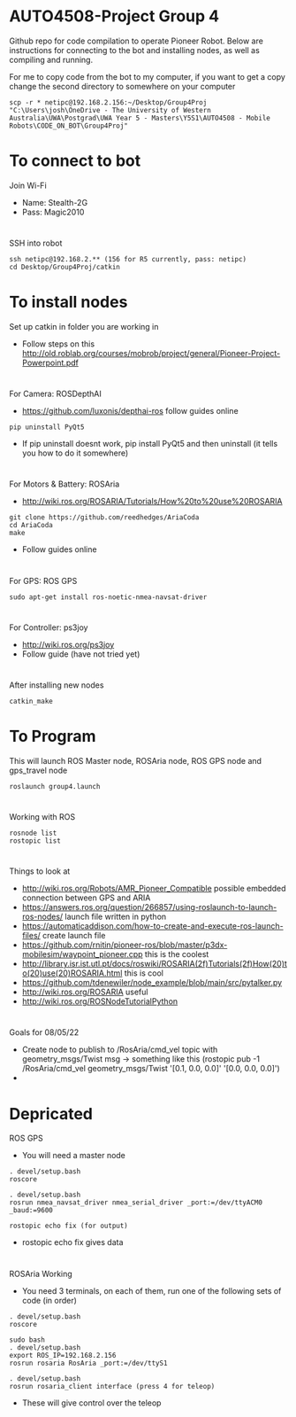 # AUTO4508-Project Group 4
Github repo for code compilation to operate Pioneer Robot. Below are instructions for connecting to the bot and installing nodes, as well as compiling and running.

For me to copy code from the bot to my computer, if you want to get a copy change the second directory to somewhere on your computer
```
scp -r * netipc@192.168.2.156:~/Desktop/Group4Proj "C:\Users\josh\OneDrive - The University of Western Australia\UWA\Postgrad\UWA Year 5 - Masters\Y5S1\AUTO4508 - Mobile Robots\CODE_ON_BOT\Group4Proj" 
```

# To connect to bot
Join Wi-Fi
- Name: Stealth-2G
- Pass: Magic2010
#

SSH into robot
```
ssh netipc@192.168.2.** (156 for R5 currently, pass: netipc)
cd Desktop/Group4Proj/catkin
```

# To install nodes
Set up catkin in folder you are working in
- Follow steps on this http://old.roblab.org/courses/mobrob/project/general/Pioneer-Project-Powerpoint.pdf
#

For Camera: ROSDepthAI
- https://github.com/luxonis/depthai-ros follow guides online
```
pip uninstall PyQt5
```
- If pip uninstall doesnt work, pip install PyQt5 and then uninstall (it tells you how to do it somewhere)
#

For Motors & Battery: ROSAria
- http://wiki.ros.org/ROSARIA/Tutorials/How%20to%20use%20ROSARIA
```
git clone https://github.com/reedhedges/AriaCoda
cd AriaCoda
make
```
- Follow guides online
#

For GPS: ROS GPS
```
sudo apt-get install ros-noetic-nmea-navsat-driver
```
#

For Controller: ps3joy
- http://wiki.ros.org/ps3joy
- Follow guide (have not tried yet)
#

After installing new nodes
```
catkin_make
```

# To Program
This will launch ROS Master node, ROSAria node, ROS GPS node and gps_travel node
```
roslaunch group4.launch
```
#

Working with ROS
```
rosnode list
rostopic list
```

#

Things to look at
- http://wiki.ros.org/Robots/AMR_Pioneer_Compatible possible embedded connection between GPS and ARIA
- https://answers.ros.org/question/266857/using-roslaunch-to-launch-ros-nodes/ launch file written in python
- https://automaticaddison.com/how-to-create-and-execute-ros-launch-files/ create launch file
- https://github.com/rnitin/pioneer-ros/blob/master/p3dx-mobilesim/waypoint_pioneer.cpp this is the coolest
- http://library.isr.ist.utl.pt/docs/roswiki/ROSARIA(2f)Tutorials(2f)How(20)to(20)use(20)ROSARIA.html this is cool
- https://github.com/tdenewiler/node_example/blob/main/src/pytalker.py 
- http://wiki.ros.org/ROSARIA useful
- http://wiki.ros.org/ROSNodeTutorialPython
#

Goals for 08/05/22
- Create node to publish to /RosAria/cmd_vel topic with geometry_msgs/Twist msg -> something like this (rostopic pub -1 /RosAria/cmd_vel geometry_msgs/Twist '[0.1, 0.0, 0.0]' '[0.0, 0.0, 0.0]')
- 
# Depricated

ROS GPS 
- You will need a master node
```
. devel/setup.bash
roscore 

. devel/setup.bash
rosrun nmea_navsat_driver nmea_serial_driver _port:=/dev/ttyACM0 _baud:=9600

rostopic echo fix (for output)
```
- rostopic echo fix gives data
#

ROSAria Working
- You need 3 terminals, on each of them, run one of the following sets of code (in order)
```
. devel/setup.bash
roscore

sudo bash
. devel/setup.bash
export ROS_IP=192.168.2.156
rosrun rosaria RosAria _port:=/dev/ttyS1

. devel/setup.bash
rosrun rosaria_client interface (press 4 for teleop)
```
- These will give control over the teleop
